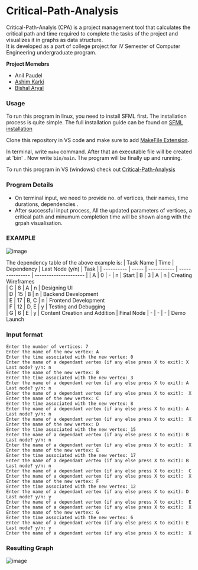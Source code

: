 # Critical-Path-Analysis

 Critical-Path-Analyis (CPA) is a project management tool that calculates the critical path and time required to complete the tasks of the project
and visualizes it in graphs as data structure.<br>It is developed as a part of college project for IV Semester of Computer Engineering undergraduate program.

<b> Project Memebrs</b>
+ Anil Paudel
+ [Ashim Karki](https://github.com/ashim-karki)
+ [Bishal Aryal](https://github.com/bishal0909)

### Usage

To run this program in linux, you need to install SFML first. The installation process is quite simple. The full installation guide can be found on [SFML installation](https://www.sfml-dev.org/tutorials/2.5/start-linux.php)



Clone this repository in VS code and make sure to add [MakeFile Extension](https://marketplace.visualstudio.com/items?itemName=ms-vscode.makefile-tools). 

In terminal, write `make` command. After that an executable file will be created at 'bin' . Now write `bin/main`. The program will be finally up and running.


To run this program in VS (windows) check out [Critical-Path-Analysis](https://github.com/ashim-karki/Critical-Path-Analysis)

### Program Details
+ On terminal input, we need to provide no. of vertices, their names, time durations, dependencies .
+ After successful input process, All the updated parameters of vertices, a critical path and minumum completion time will be shown along with the grpah visualisation.


### EXAMPLE

![image](https://user-images.githubusercontent.com/86644466/226087684-991da9ec-d0d1-4ba7-9a09-f5468c4b3e5f.png)
 
The dependency table of the above example is:
| Task Name  | Time  | Dependency	| Last Node (y/n)	| Task                  |
| ---------- | ----- | ----------- | --------------- | --------------------- |
| A	         | 0     |	-	         | n	              | Start
| B	         | 3     |	A	         | n	              | Creating Wireframes    
| C	         | 8     |	A	         | n	              | Designing UI                 
| D	         | 15    |	B	         | n	              | Backend Development                 
| E	         | 17    |	B, C	     | n	              | Frontend Development                 
| F	         | 12    |	D, E	     | y	              | Testing and Debugging                 
| G	         | 6     |	E	         | y	              | Content Creation and Addition
| Final Node | -     |	-	         | -	              | Demo Launch
### Input format
```
Enter the number of vertices: 7
Enter the name of the new vertex: A
Enter the time associated with the new vertex: 0
Enter the name of a dependant vertex (if any else press X to exit): X
Last node? y/n: n
Enter the name of the new vertex: B
Enter the time associated with the new vertex: 3
Enter the name of a dependant vertex (if any else press X to exit): A
Last node? y/n: n
Enter the name of a dependant vertex (if any else press X to exit):  X
Enter the name of the new vertex: C
Enter the time associated with the new vertex: 8
Enter the name of a dependant vertex (if any else press X to exit): A
Last node? y/n: n
Enter the name of a dependant vertex (if any else press X to exit):  X
Enter the name of the new vertex: D
Enter the time associated with the new vertex: 15
Enter the name of a dependant vertex (if any else press X to exit): B
Last node? y/n: n
Enter the name of a dependant vertex (if any else press X to exit):  X
Enter the name of the new vertex: E
Enter the time associated with the new vertex: 17
Enter the name of a dependant vertex (if any else press X to exit): B
Last node? y/n: n
Enter the name of a dependant vertex (if any else press X to exit):  C
Enter the name of a dependant vertex (if any else press X to exit):  X
Enter the name of the new vertex: F
Enter the time associated with the new vertex: 12
Enter the name of a dependant vertex (if any else press X to exit): D
Last node? y/n: y
Enter the name of a dependant vertex (if any else press X to exit):  E
Enter the name of a dependant vertex (if any else press X to exit):  X
Enter the name of the new vertex: G
Enter the time associated with the new vertex: 6
Enter the name of a dependant vertex (if any else press X to exit): E
Last node? y/n: y
Enter the name of a dependant vertex (if any else press X to exit):  X
```
### Resulting Graph 
![image](https://user-images.githubusercontent.com/53502633/225927409-c3e59509-604a-4969-9d90-5529e13e1109.png)
